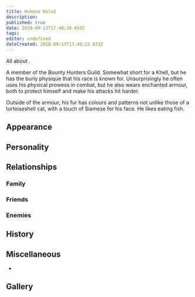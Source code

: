 ```yaml
---
title: Hukeno Keled
description: 
published: true
date: 2020-09-13T17:48:30.043Z
tags: 
editor: undefined
dateCreated: 2020-09-13T17:48:25.073Z
---
```


All about .

A member of the Bounty Hunters Guild. Somewhat short for a Khell, but he has the burly physique that his race is known for. Unsurprisingly he often uses his physical prowess in combat, but he also wears enchanted armour, both to protect himself and make his attacks hit harder.

Outside of the armour, his fur has colours and patterns not unlike those of a tortoiseshell cat, with a touch of Siamese for his face. He likes eating fish.

Appearance
----------

Personality
-----------

Relationships
-------------

### Family

### Friends

### Enemies

History
-------

Miscellaneous
-------------

-

Gallery
-------